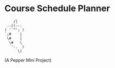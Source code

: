 # Course Schedule Planner


        /|
     .-((--.
    ( '`^'; )
    `;#    |
     \#    |
      \#   \ 
       '-.  )
          \(
           
(A Pepper Mini Project)           
